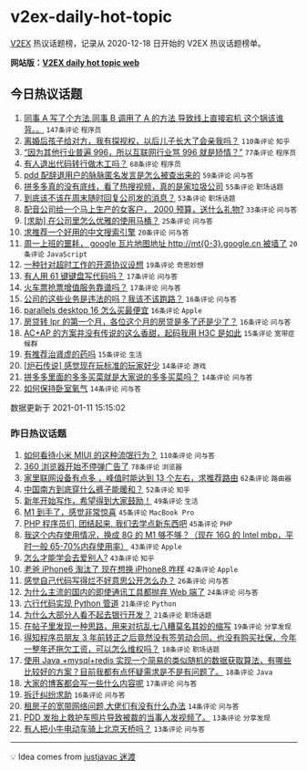 # v2ex-daily-hot-topic

[V2EX](https://www.v2ex.com/) 热议话题榜，记录从 2020-12-18 日开始的 V2EX 热议话题榜单。

**网站版：[V2EX daily hot topic web](https://realleonardo.github.io/v2ex-daily-hot-topic-web/)**

## 今日热议话题

<!-- TODAY BEGIN -->

1. [同事 A 写了个方法,同事 B 调用了 A 的方法 导致线上直接宕机 这个锅该谁背。。](https://www.v2ex.com/t/743718) `147条评论` `程序员`
1. [离婚后孩子给对方，我有探视权，以后儿子长大了会亲我吗？](https://www.v2ex.com/t/743674) `110条评论` `知乎`
1. [“因为其他行业普遍 996，所以互联网行业骂 996 就是矫情？”](https://www.v2ex.com/t/743705) `77条评论` `程序员`
1. [有人退出代码转行做木工吗？](https://www.v2ex.com/t/743722) `68条评论` `程序员`
1. [pdd 配辞退用户的脉脉匿名发言是怎么被查出来的](https://www.v2ex.com/t/743750) `59条评论` `问与答`
1. [拼多多真的没有底线，看了热搜视频，真的是家垃圾公司](https://www.v2ex.com/t/743677) `55条评论` `职场话题`
1. [到底该不该在周末随时回复公司发的消息？](https://www.v2ex.com/t/743704) `53条评论` `职场话题`
1. [配音公司给一个马上生产的女客户， 2000 预算，送什么礼物?](https://www.v2ex.com/t/743786) `33条评论` `问与答`
1. [[求助] 在公司里怎么优雅的使用马桶？](https://www.v2ex.com/t/743690) `25条评论` `问与答`
1. [求推荐一个好用的中文搜索引擎](https://www.v2ex.com/t/743759) `20条评论` `问与答`
1. [周一上班的噩耗， google 瓦片地图地址 http://mt{0-3}.google.cn 被墙了](https://www.v2ex.com/t/743684) `20条评论` `JavaScript`
1. [一种针对超时工作的开源协议设想](https://www.v2ex.com/t/743776) `19条评论` `奇思妙想`
1. [有人用 61 键键盘写代码吗？](https://www.v2ex.com/t/743829) `17条评论` `问与答`
1. [火车票抢票增值服务靠谱吗？](https://www.v2ex.com/t/743730) `17条评论` `问与答`
1. [公司的这些业务是违法的吗？我该不该跑路？](https://www.v2ex.com/t/743843) `16条评论` `问与答`
1. [parallels desktop 16 怎么买最便宜](https://www.v2ex.com/t/743783) `16条评论` `Apple`
1. [房贷转 lpr 的第一个月，各位这个月的房贷是多了还是少了？](https://www.v2ex.com/t/743686) `16条评论` `问与答`
1. [AC+AP 的方案并没有传说的这么香甜，起码我用 H3C 是如此](https://www.v2ex.com/t/743770) `15条评论` `宽带症候群`
1. [有推荐治肾虚的药吗](https://www.v2ex.com/t/743711) `15条评论` `生活`
1. [[炉石传说] 感觉现在玩标准的玩家好少](https://www.v2ex.com/t/743721) `14条评论` `游戏`
1. [拼多多里面的多多买菜就是大家说的多多买菜吗？](https://www.v2ex.com/t/743687) `14条评论` `问与答`
1. [如何保持卧室氧气](https://www.v2ex.com/t/743671) `14条评论` `问与答`

数据更新于 2021-01-11 15:15:02

<!-- TODAY END -->

### 昨日热议话题

<!-- YESTERDAY BEGIN -->

1. [如何看待小米 MIUI 的这种流氓行为？](https://www.v2ex.com/t/743466) `110条评论` `问与答`
1. [360 浏览器开始不停弹广告了](https://www.v2ex.com/t/743487) `78条评论` `浏览器`
1. [家里联网设备有点多 ，峰值时能达到 13 个左右，求推荐路由](https://www.v2ex.com/t/743514) `62条评论` `路由器`
1. [中国南方到底穿什么裤子能暖和？](https://www.v2ex.com/t/743600) `52条评论` `知乎`
1. [新年开始写作，希望得到大家鼓励！](https://www.v2ex.com/t/743484) `49条评论` `生活`
1. [M1 到手了，感觉非常惊喜](https://www.v2ex.com/t/743507) `45条评论` `MacBook Pro`
1. [PHP 程序员们, 团结起来, 我们去学点新东西吧](https://www.v2ex.com/t/743513) `45条评论` `PHP`
1. [我这个内存使用情况，换成 8G 的 M1 够不够？（现在 16G 的 Intel mbp，平时一般 65-70%内存使用率）](https://www.v2ex.com/t/743470) `43条评论` `Apple`
1. [怎么才能学会去爱别人?](https://www.v2ex.com/t/743517) `43条评论` `知乎`
1. [老爸 iPhone6 淘汰了 现在想换 iPhone8 咋样](https://www.v2ex.com/t/743490) `42条评论` `Apple`
1. [感觉自己代码写得烂不好意思公开怎么办？](https://www.v2ex.com/t/743576) `26条评论` `问与答`
1. [为什么主流的国内的即使通讯工具都抛弃 Web 端了](https://www.v2ex.com/t/743569) `24条评论` `问与答`
1. [六行代码实现 Python 管道](https://www.v2ex.com/t/743574) `21条评论` `Python`
1. [为什么大部分人看不起去银行开发？](https://www.v2ex.com/t/743567) `21条评论` `职场话题`
1. [在帖子里发现一种思路，用来对抗乱七八糟莫名其妙的缩写](https://www.v2ex.com/t/743624) `19条评论` `分享发现`
1. [得知程序员朋友 3 年前转正之后竟然没有签劳动合同，也没有购买社保，今年一整年还拖欠工资，可以怎么维权吗？](https://www.v2ex.com/t/743594) `18条评论` `职场话题`
1. [使用 Java +mysql+redis 实现一个简易的类似随机的数据获取算法，有哪些比较好的方案？目前我都有点怀疑需求是不是有问题了。](https://www.v2ex.com/t/743584) `18条评论` `Java`
1. [大家的博客都会写一些什么内容呢](https://www.v2ex.com/t/743583) `17条评论` `问与答`
1. [拆迁纠纷求助](https://www.v2ex.com/t/743500) `16条评论` `问与答`
1. [租房子的宽带网络问题,大佬们有没有什么办法](https://www.v2ex.com/t/743562) `14条评论` `问与答`
1. [PDD 发抬上救护车照片导致被裁的当事人发视频了。](https://www.v2ex.com/t/743652) `13条评论` `分享发现`
1. [有人把小牛电动车骑上北京天桥吗？](https://www.v2ex.com/t/743471) `13条评论` `问与答`

<!-- YESTERDAY END -->

---

💡 Idea comes from [justjavac 迷渡](https://github.com/justjavac/)
